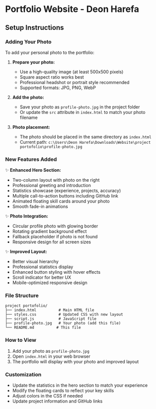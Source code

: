 # Portfolio Website - Deon Harefa

## Setup Instructions

### Adding Your Photo

To add your personal photo to the portfolio:

1. **Prepare your photo:**
   - Use a high-quality image (at least 500x500 pixels)
   - Square aspect ratio works best
   - Professional headshot or portrait style recommended
   - Supported formats: JPG, PNG, WebP

2. **Add the photo:**
   - Save your photo as `profile-photo.jpg` in the project folder
   - Or update the `src` attribute in `index.html` to match your photo filename

3. **Photo placement:**
   - The photo should be placed in the same directory as `index.html`
   - Current path: `c:\Users\Deon Harefa\Downloads\Website\project portofolio\profile-photo.jpg`

### New Features Added

✨ **Enhanced Hero Section:**
- Two-column layout with photo on the right
- Professional greeting and introduction
- Statistics showcase (experience, projects, accuracy)
- Multiple call-to-action buttons including GitHub link
- Animated floating skill cards around your photo
- Smooth fade-in animations

✨ **Photo Integration:**
- Circular profile photo with glowing border
- Rotating gradient background effect
- Fallback placeholder if photo is not found
- Responsive design for all screen sizes

✨ **Improved Layout:**
- Better visual hierarchy
- Professional statistics display
- Enhanced button styling with hover effects
- Scroll indicator for better UX
- Mobile-optimized responsive design

### File Structure
```
project portofolio/
├── index.html          # Main HTML file
├── styles.css          # Updated CSS with new layout
├── script.js           # JavaScript file
├── profile-photo.jpg   # Your photo (add this file)
└── README.md          # This file
```

### How to View
1. Add your photo as `profile-photo.jpg`
2. Open `index.html` in your web browser
3. The portfolio will display with your photo and improved layout

### Customization
- Update the statistics in the hero section to match your experience
- Modify the floating cards to reflect your key skills
- Adjust colors in the CSS if needed
- Update project information and GitHub links
